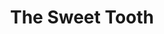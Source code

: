 ---
title: "The Sweet Tooth"
slug: "sweet-tooth"
description: "Als eindopdracht bij de 2e schijf,
              moest er een campagne worden
              gecreëerd voor een pretpark,
              foodtruck of ruimtereis. Hierbij
              konden de studenten hun creaviteit
              de vrije loop laten gaan en de
              resultaten waren soms subliem!<br>
              Anthony, heeft gekozen voor een campagne te maken voor een foodtruck en dit was het resultaat."
type: "intern"
members:
    - name: "Anthony Nys"
      direction: "Cross-Media Ontwerp"
      subdirection: "Graphic Design"
      disk: "2e Schijf"
thumbnail:
    url: "sweet-tooth/thumb.png"
    alt: ""
    height: 1
    width: 1
    color: "f05384"
images:
    - url: "sweet-tooth/1.jpg"
    - url: "sweet-tooth/2.jpg"
      alt: "Bij het starten van een campagne, begin je met het ontwikkelen van een logo. Hier gaan vele voorstudies aan
            vooraf. Als de klant tevreden is met een van de voorstellen, dan begint de uitwerking, zoals hierboven."
    - url: "sweet-tooth/3.jpg"
      alt: "Bij de opdracht was het de bedoeling een mascotte voor de campagne te onwtikkelen, deze reflecteert waarvoor
            de onderneming of de campagne staat."
created: 20/01/2017
order: 8
---